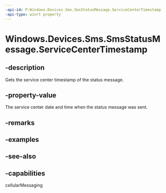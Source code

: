 ```yaml
---
-api-id: P:Windows.Devices.Sms.SmsStatusMessage.ServiceCenterTimestamp
-api-type: winrt property
---
```


<!-- Property syntax
public Windows.Foundation.DateTime ServiceCenterTimestamp { get; }
-->

# Windows.Devices.Sms.SmsStatusMessage.ServiceCenterTimestamp

## -description
Gets the service center timestamp of the status message.

## -property-value
The service center date and time when the status message was sent.

## -remarks

## -examples

## -see-also


## -capabilities
cellularMessaging